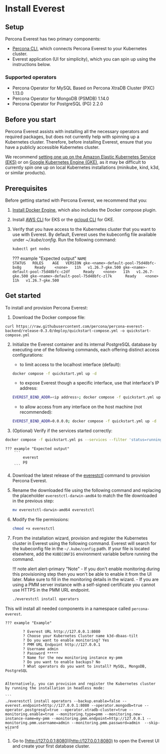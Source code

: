 # Install Everest

## Setup

Percona Everest has two primary components:

- [Percona CLI](https://github.com/percona/percona-everest-cli), which connects Percona Everest to your Kubernetes cluster.
- Everest application (UI for simplicity), which you can spin up using the instructions below.

### Supported operators

- Percona Operator for MySQL Based on Percona XtraDB Cluster (PXC) 1.13.0
- Percona Operator for MongoDB (PSMDB) 1.14.0
- Percona Operator for PostgreSQL (PG) 2.2.0

## Before you start

Percona Everest assists with installing all the necessary operators and required packages, but does not currently help with spinning up a Kubernetes cluster.
Therefore, before installing Everest, ensure that you have a publicly accessible Kubernetes cluster.

We recommend [setting one up on the Amazon Elastic Kubernetes Service (EKS)](../install/eks.md) or on [Google Kubernetes Engine (GKE)](../install/GKE-k8s-cluster), as it may be difficult to currently spin one up on local Kubernetes installations (minikube, kind, k3d, or similar products).

## Prerequisites

Before getting started with Percona Everest, we recommend that you:

1. [Install Docker Engine](hhttps://docs.docker.com/engine/install), which also includes the Docker compose plugin.
2. Install [AWS CLI](https://docs.aws.amazon.com/cli/latest/userguide/getting-started-install.html) for EKS or the [gcloud CLI](https://cloud.google.com/sdk/docs/install) for GKE.
3. Verify that you have access to the Kubernetes cluster that you want to use with Everest. By default, Everest uses the kubeconfig file available under *~/.kube/config*. Run the following command:
    ```sh 
    kubectl get nodes
    ```

    ??? example "Expected output"
        ```
            NAME                                       STATUS   ROLES    AGE   VERSION
            gke-<name>-default-pool-75d48bfc-bx8g      Ready    <none>   11h   v1.26.7-gke.500
            gke-<name>-default-pool-75d48bfc-c2df      Ready    <none>   11h   v1.26.7-gke.500
            gke-<name>-default-pool-75d48bfc-zl7k      Ready    <none>   11h   v1.26.7-gke.500
        ```

## Get started

To install and provision Percona Everest:

1. Download the Docker compose file:
```
curl https://raw.githubusercontent.com/percona/percona-everest-backend/release-0.3.0/deploy/quickstart-compose.yml -o quickstart-compose.yml
```
2. Initialize the Everest container and its internal PostgreSQL database by executing one of the following commands, each offering distinct access configurations:

    - to limit access to the localhost interface (default):
    ```sh
    docker compose -f quickstart.yml up -d
    ```
    - to expose Everest though a specific interface, use that interface's IP address: 
    ```sh
    EVEREST_BIND_ADDR=<ip address>; docker compose -f quickstart.yml up -d
    ```
    - to allow access from any interface on the host machine (not recommended):
    ```sh
    EVEREST_BIND_ADDR=0.0.0.0; docker compose -f quickstart.yml up -d
    ```
  
3. (Optional) Verify if the services started correctly:
```sh 
docker compose -f quickstart.yml ps --services --filter 'status=running'
```

    ??? example "Expected output"
        ```
            everest
            pg
        ```

4. Download the latest release of the [everestctl](https://github.com/percona/percona-everest-cli/releases) command to provision Percona Everest.
5. Rename the downloaded file using the following command and replacing the placeholder `everestctl-darwin-amd64` to match the file downloaded in the previous step: 
    ```sh
    mv everestctl-darwin-amd64 everestctl
    ```
6. Modify the file permissions: 
    ```sh
    chmod +x everestctl
    ```
7. From the installation wizard, provision and register the Kubernetes cluster in Everest using the following command. Everest will search for the kubeconfig file in the `~/.kube/config` path. If your file is located elsewhere, add the `KUBECONFIG` environment variable before running the command.

    !!! note alert alert-primary "Note"
          - If you don't enable monitoring during this provisioning step then you won't be able to enable it from the UI later. Make sure to fill in the monitoring details in the wizard.
          - If you are using a PMM server instance with a self-signed certificate you cannot use HTTPS in the PMM URL endpoint.

    ```sh
    ./everestctl install operators
    ```
This will install all needed components in a namespace called `percona-everest`.
       

    ??? example "Example"
            
            ? Everest URL http://127.0.0.1:8080
            ? Choose your Kubernetes Cluster name k3d-dbaas-tilt
            ? Do you want to enable monitoring? Yes
            ? PMM URL Endpoint http://127.0.0.1
            ? Username admin
            ? Password *****
            ? Name for the new monitoring instance my-pmm
            ? Do you want to enable backups? No
            ? What operators do you want to install? MySQL, MongoDB, PostgreSQL
            

    Alternatively, you can provision and register the Kubernetes cluster by running the installation in headless mode:
        
    ```
    ./everestctl install operators --backup.enable=false --everest.endpoint=http://127.0.0.1:8080 --operator.mongodb=true --operator.postgresql=true --operator.xtradb-cluster=true --monitoring.enable=true --monitoring.type=pmm --monitoring.new-instance-name=my-pmm --monitoring.pmm.endpoint=http://127.0.0.1 --monitoring.pmm.username=admin --monitoring.pmm.password=admin  --skip-wizard
    ```

1. Go to [http://127.0.0.1:8080](http://127.0.0.1:8080) to open the Everest UI and create your first database cluster. 